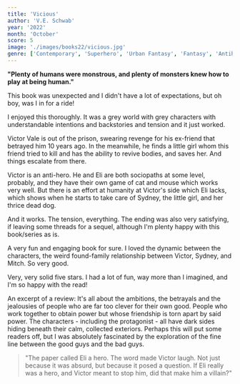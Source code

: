 ```yaml
---
title: 'Vicious'
author: 'V.E. Schwab'
year: '2022'
month: 'October'
score: 5
image: './images/books22/vicious.jpg'
genre: ['Contemporary', 'Superhero', 'Urban Fantasy', 'Fantasy', 'Antihero', 'Found Family']
---
```


**"Plenty of humans were monstrous, and plenty of monsters knew how to play at being human."**

This book was unexpected and I didn't have a lot of expectations, but oh boy, was I in for a ride!

I enjoyed this thoroughly. It was a grey world with grey characters with understandable intentions and backstories and tension and it just worked.

Victor Vale is out of the prison, swearing revenge for his ex-friend that betrayed him 10 years ago. In the meanwhile, he finds a little girl whom this friend tried to kill and has the ability to revive bodies, and saves her. And things escalate from there.

Victor is an anti-hero. He and Eli are both sociopaths at some level, probably, and they have their own game of cat and mouse which works very well. But there is an effort at humanity at Victor's side which Eli lacks, which shows when he starts to take care of Sydney, the little girl, and her thrice dead dog.

And it works. The tension, everything. The ending was also very satisfying, if leaving some threads for a sequel, although I'm plenty happy with this book/series as is.

A very fun and engaging book for sure. I loved the dynamic between the characters, the weird found-family relationship between Victor, Sydney, and Mitch. So very good.

Very, very solid five stars. I had a lot of fun, way more than I imagined, and I'm so happy with the read!

An excerpt of a review:
It's all about the ambitions, the betrayals and the jealousies of people who are far too clever for their own good. People who work together to obtain power but whose friendship is torn apart by said power. The characters - including the protagonist - all have dark sides hiding beneath their calm, collected exteriors. Perhaps this will put some readers off, but I was absolutely fascinated by the exploration of the fine line between the good guys and the bad guys.

> "The paper called Eli a hero.
> The word made Victor laugh. Not just because it was absurd, but because it posed a question. If Eli really was a hero, and Victor meant to stop him, did that make him a villain?"
